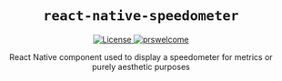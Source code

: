 <p align="center">
  <h1 align="center"> <code>react-native-speedometer</code> </h1>
</p>
<p align="center">
    <a href="https://github.com/cwnicoletti/react-native-speedometer/blob/main/LICENSE">
        <img src="https://img.shields.io/npm/l/@react-native-community/slider.svg" alt="License" />
    </a>
    <a href="https://github.com/cwnicoletti/react-native-speedometer/pulls">
        <img src="https://img.shields.io/badge/PRs-welcome-brightgreen.svg" alt="prswelcome" />
    </a>
</p>
<p align="center">
  React Native component used to display a speedometer for metrics or purely aesthetic purposes 
</p>
